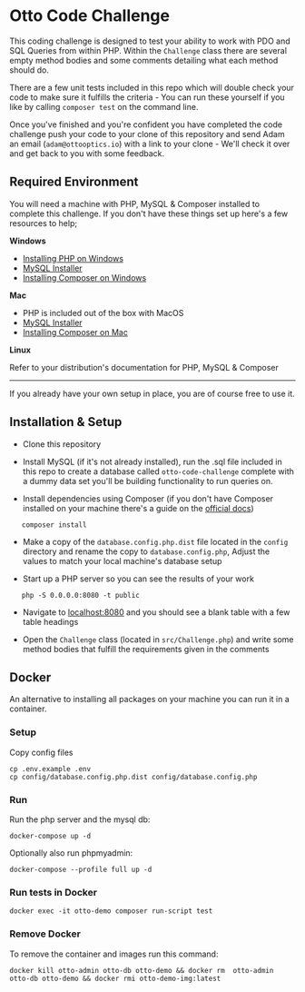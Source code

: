 # Otto Code Challenge
This coding challenge is designed to test your ability to work with PDO and SQL Queries
from within PHP. Within the `Challenge` class there are several empty method bodies and some comments detailing
what each method should do.

There are a few unit tests included in this repo which will double check your code to make sure it fulfills
the criteria - You can run these yourself if you like by calling `composer test` on the command line.

Once you've finished and you're confident you have completed the code challenge push your code to your clone of this repository
and send Adam an email (`adam@ottooptics.io`) with a link to your clone - We'll check it over and get back to you with some feedback.

## Required Environment

You will need a machine with PHP, MySQL & Composer installed to complete this challenge.
If you don't have these things set up here's a few resources to help;

**Windows**

- [Installing PHP on Windows](https://www.sitepoint.com/how-to-install-php-on-windows/)
- [MySQL Installer](https://dev.mysql.com/downloads/mysql/)
- [Installing Composer on Windows](https://getcomposer.org/doc/00-intro.md#installation-windows)

**Mac**

- PHP is included out of the box with MacOS
- [MySQL Installer](https://dev.mysql.com/downloads/mysql/)
- [Installing Composer on Mac](https://www.abeautifulsite.net/installing-composer-on-os-x)

**Linux**

Refer to your distribution's documentation for PHP, MySQL & Composer


---

If you already have your own setup in place, you are of course free to use it.

## Installation & Setup
 
 - Clone this repository

 - Install MySQL (if it's not already installed), run the .sql file included in this repo to create a database called `otto-code-challenge`
 complete with a dummy data set you'll be building functionality to run queries on.
 
 - Install dependencies using Composer (if you don't have Composer installed on your machine there's a guide 
 on the [official docs](https://getcomposer.org/doc/00-intro.md))
 ```
    composer install
```
 
 - Make a copy of the `database.config.php.dist` file located in the `config` directory and rename the copy to `database.config.php`, Adjust the values to match your local machine's database setup 
 
 - Start up a PHP server so you can see the results of your work
 ```
    php -S 0.0.0.0:8080 -t public
 ```
 
 - Navigate to [localhost:8080](http://localhost:8080) and you should see a blank table with a few table headings
 
 - Open the `Challenge` class (located in `src/Challenge.php`) and write some method bodies that fulfill the requirements given in the comments

## Docker

An alternative to installing all packages on your machine you can run it in a container.

### Setup

Copy config files

```
cp .env.example .env
cp config/database.config.php.dist config/database.config.php
```

### Run
Run the php server and the mysql db:

```
docker-compose up -d
```

Optionally also run phpmyadmin:

```
docker-compose --profile full up -d
```

### Run tests in Docker

```
docker exec -it otto-demo composer run-script test
```

### Remove Docker

To remove the container and images run this command:

```
docker kill otto-admin otto-db otto-demo && docker rm  otto-admin otto-db otto-demo && docker rmi otto-demo-img:latest
```
